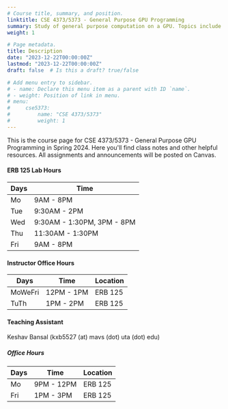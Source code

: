 ```yaml
---
# Course title, summary, and position.
linktitle: CSE 4373/5373 - General Purpose GPU Programming
summary: Study of general purpose computation on a GPU. Topics include GPU architecture, CUDA programming, and performance optimization.
weight: 1

# Page metadata.
title: Description
date: "2023-12-22T00:00:00Z"
lastmod: "2023-12-22T00:00:00Z"
draft: false  # Is this a draft? true/false

# Add menu entry to sidebar.
# - name: Declare this menu item as a parent with ID `name`.
# - weight: Position of link in menu.
# menu:
#     cse5373:
#         name: "CSE 4373/5373"
#         weight: 1
---
```


This is the course page for CSE 4373/5373 - General Purpose GPU Programming in Spring 2024. Here you'll find class notes and other helpful resources. All assignments and announcements will be posted on Canvas.

#### ERB 125 Lab Hours

| Days | Time                       |
| ---- | -------------------------- |
| Mo   | 9AM - 8PM                  |
| Tue  | 9:30AM - 2PM               |
| Wed  | 9:30AM - 1:30PM, 3PM - 8PM |
| Thu  | 11:30AM - 1:30PM           |
| Fri  | 9AM - 8PM                  |

#### Instructor Office Hours
| Days    | Time       | Location |
| ------- | ---------- | -------- |
| MoWeFri | 12PM - 1PM | ERB 125  |
| TuTh    | 1PM - 2PM  | ERB 125  |

#### Teaching Assistant

Keshav Bansal (kxb5527 (at) mavs (dot) uta (dot) edu)

##### Office Hours

| Days | Time       | Location |
| ---- | ---------- | -------- |
| Mo   | 9PM - 12PM | ERB 125  |
| Fri  | 1PM - 3PM  | ERB 125  |
